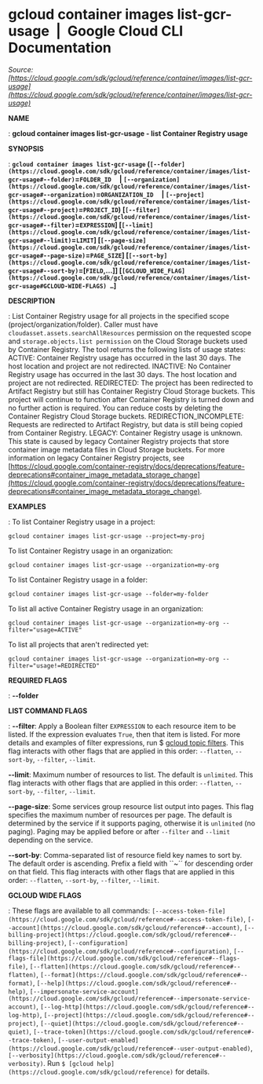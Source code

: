 # gcloud container images list-gcr-usage  |  Google Cloud CLI Documentation

*Source: [https://cloud.google.com/sdk/gcloud/reference/container/images/list-gcr-usage](https://cloud.google.com/sdk/gcloud/reference/container/images/list-gcr-usage)*

**NAME**

: **gcloud container images list-gcr-usage - list Container Registry usage**

**SYNOPSIS**

: **`gcloud container images list-gcr-usage` (`[--folder](https://cloud.google.com/sdk/gcloud/reference/container/images/list-gcr-usage#--folder)`=`FOLDER_ID`     | `[--organization](https://cloud.google.com/sdk/gcloud/reference/container/images/list-gcr-usage#--organization)`=`ORGANIZATION_ID`     | `[--project](https://cloud.google.com/sdk/gcloud/reference/container/images/list-gcr-usage#--project)`=`PROJECT_ID`) [`[--filter](https://cloud.google.com/sdk/gcloud/reference/container/images/list-gcr-usage#--filter)`=`EXPRESSION`] [`[--limit](https://cloud.google.com/sdk/gcloud/reference/container/images/list-gcr-usage#--limit)`=`LIMIT`] [`[--page-size](https://cloud.google.com/sdk/gcloud/reference/container/images/list-gcr-usage#--page-size)`=`PAGE_SIZE`] [`[--sort-by](https://cloud.google.com/sdk/gcloud/reference/container/images/list-gcr-usage#--sort-by)`=[`FIELD`,…]] [`[GCLOUD_WIDE_FLAG](https://cloud.google.com/sdk/gcloud/reference/container/images/list-gcr-usage#GCLOUD-WIDE-FLAGS) …`]**

**DESCRIPTION**

: List Container Registry usage for all projects in the specified scope
(project/organization/folder). Caller must have
`cloudasset.assets.searchAllResources` permission on the requested
scope and `storage.objects.list permission` on the Cloud Storage
buckets used by Container Registry.
The tool returns the following lists of usage states:
ACTIVE: Container Registry usage has occurred in the last 30 days. The host
location and project are not redirected.
INACTIVE: No Container Registry usage has occurred in the last 30 days. The host
location and project are not redirected.
REDIRECTED: The project has been redirected to Artifact Registry but still has
Container Registry Cloud Storage buckets. This project will continue to function
after Container Registry is turned down and no further action is required. You
can reduce costs by deleting the Container Registry Cloud Storage buckets.
REDIRECTION_INCOMPLETE: Requests are redirected to Artifact Registry, but data
is still being copied from Container Registry.
LEGACY: Container Registry usage is unknown. This state is caused by legacy
Container Registry projects that store container image metadata files in Cloud
Storage buckets. For more information on legacy Container Registry projects, see
[https://cloud.google.com/container-registry/docs/deprecations/feature-deprecations#container_image_metadata_storage_change](https://cloud.google.com/container-registry/docs/deprecations/feature-deprecations#container_image_metadata_storage_change).

**EXAMPLES**

: To list Container Registry usage in a project:

```
gcloud container images list-gcr-usage --project=my-proj
```

To list Container Registry usage in an organization:

```
gcloud container images list-gcr-usage --organization=my-org
```

To list Container Registry usage in a folder:

```
gcloud container images list-gcr-usage --folder=my-folder
```

To list all active Container Registry usage in an organization:

```
gcloud container images list-gcr-usage --organization=my-org --filter="usage=ACTIVE"
```

To list all projects that aren't redirected yet:

```
gcloud container images list-gcr-usage --organization=my-org --filter="usage!=REDIRECTED"
```

**REQUIRED FLAGS**

: **--folder**

**LIST COMMAND FLAGS**

: **--filter**:
Apply a Boolean filter `EXPRESSION` to each resource item
to be listed. If the expression evaluates `True`, then that item is
listed. For more details and examples of filter expressions, run $ [gcloud topic filters](https://cloud.google.com/sdk/gcloud/reference/topic/filters). This flag
interacts with other flags that are applied in this order:
`--flatten`, `--sort-by`, `--filter`,
`--limit`.

**--limit**:
Maximum number of resources to list. The default is `unlimited`. This
flag interacts with other flags that are applied in this order:
`--flatten`, `--sort-by`, `--filter`,
`--limit`.

**--page-size**:
Some services group resource list output into pages. This flag specifies the
maximum number of resources per page. The default is determined by the service
if it supports paging, otherwise it is `unlimited` (no paging).
Paging may be applied before or after `--filter` and
`--limit` depending on the service.

**--sort-by**:
Comma-separated list of resource field key names to sort by. The default order
is ascending. Prefix a field with ``~´´ for descending order on that
field. This flag interacts with other flags that are applied in this order:
`--flatten`, `--sort-by`, `--filter`,
`--limit`.

**GCLOUD WIDE FLAGS**

: These flags are available to all commands: `[--access-token-file](https://cloud.google.com/sdk/gcloud/reference#--access-token-file)`,
`[--account](https://cloud.google.com/sdk/gcloud/reference#--account)`, `[--billing-project](https://cloud.google.com/sdk/gcloud/reference#--billing-project)`,
`[--configuration](https://cloud.google.com/sdk/gcloud/reference#--configuration)`,
`[--flags-file](https://cloud.google.com/sdk/gcloud/reference#--flags-file)`,
`[--flatten](https://cloud.google.com/sdk/gcloud/reference#--flatten)`, `[--format](https://cloud.google.com/sdk/gcloud/reference#--format)`, `[--help](https://cloud.google.com/sdk/gcloud/reference#--help)`, `[--impersonate-service-account](https://cloud.google.com/sdk/gcloud/reference#--impersonate-service-account)`,
`[--log-http](https://cloud.google.com/sdk/gcloud/reference#--log-http)`,
`[--project](https://cloud.google.com/sdk/gcloud/reference#--project)`, `[--quiet](https://cloud.google.com/sdk/gcloud/reference#--quiet)`, `[--trace-token](https://cloud.google.com/sdk/gcloud/reference#--trace-token)`, `[--user-output-enabled](https://cloud.google.com/sdk/gcloud/reference#--user-output-enabled)`,
`[--verbosity](https://cloud.google.com/sdk/gcloud/reference#--verbosity)`.
Run `$ [gcloud help](https://cloud.google.com/sdk/gcloud/reference)` for details.